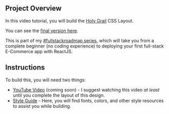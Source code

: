 ## Project Overview

In this video tutorial, you will build the [Holy Grail](https://en.wikipedia.org/wiki/Holy_grail_(web_design)) CSS Layout.

You can see the [final version here](https://zachgoll.github.io/holy-grail-css-layout/).

This is part of my [#fullstackroadmap series](https://www.zachgollwitzer.com/posts/2021/fullstack-developer-series/introduction/), which will take you from a complete beginner (no coding experience) to deploying your first full-stack E-Commerce app with ReactJS.

## Instructions

To build this, you will need two things:

- [YouTube Video]() (coming soon) - I suggest watching this video _at least_ until you complete the layout of this design.
- [Style Guide](./style-guide.md) - Here, you will find fonts, colors, and other style resources to assist you while building.